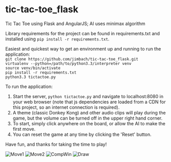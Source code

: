 tic-tac-toe_flask
=================

Tic Tac Toe using Flask and AngularJS; AI uses minimax algorithm

Library requirements for the project can be found in requirements.txt and installed using `pip install -r requirements.txt`.

Easiest and quickest way to get an environment up and running to run the application:<br/>
`git clone https://github.com/jimbach/tic-tac-toe_flask.git`<br/>
`virtualenv --python=/path/to/python3.3/interpreter venv`<br/>
`source venv/bin/activate`<br/>
`pip install -r requirements.txt`<br/>
`python3.3 tictactoe.py`<br/>


To run the application:

1. Start the server, `python tictactoe.py` and navigate to localhost:8080 in your web browser (note that js dependencies are loaded from a CDN for this project, so an internet connection is required).
2. A theme (classic Donkey Kong) and other audio clips will play during the game, but the volume can be turned off in the upper right hand corner.
3. To start, simply click anywhere on the board, or allow the AI to make the first move.
4. You can reset the game at any time by clicking the 'Reset' button.

Have fun, and thanks for taking the time to play!

![Move1](http://i.imgur.com/pBXM948.png)
![Move2](http://i.imgur.com/oZjHCEu.png)
![CompWin](http://i.imgur.com/4vg4FLH.png)
![Draw](http://i.imgur.com/h9ydLix.png)
